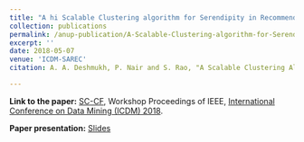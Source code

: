 ```yaml
---
title: "A hi Scalable Clustering algorithm for Serendipity in Recommender Systems"
collection: publications
permalink: /anup-publication/A-Scalable-Clustering-algorithm-for-Serendipity-in-Recommender-Systems
excerpt: ''
date: 2018-05-07
venue: 'ICDM-SAREC'
citation: A. A. Deshmukh, P. Nair and S. Rao, "A Scalable Clustering Algorithm for Serendipity in Recommender Systems," 2018 IEEE International Conference on Data Mining Workshops (ICDMW), Singapore, Singapore, 2018, pp. 1279-1288.

---
```


**Link to the paper:** [SC-CF](https://ieeexplore.ieee.org/document/8637463), Workshop Proceedings of IEEE, [International Conference on Data Mining (ICDM) 2018](http://icdm2018.org/).

**Paper presentation:** [Slides](http://Anup-Deshmukh.github.io/files/ICDM_slides.pdf)


